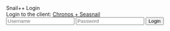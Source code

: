 <div class="title-bar">
  Snail++ Login
</div>

<div class="info-bar">
  Login to the client: <a href="https://snail++.com" target="blank">Chronos + Seasnail</a>
</div>

<div class="wrap">
  <form method="post">
    <input type="text" id="username" placeholder="Username">
    <input type="password" id="password" placeholder="Password">
    <input type="submit" class="submit" id="login" value="Login">
  </form>
</div>
